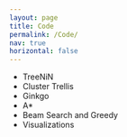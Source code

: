 ```yaml
---
layout: page
title: Code
permalink: /Code/
nav: true
horizontal: false
---
```


* TreeNiN
* Cluster Trellis
* Ginkgo
* A*
* Beam Search and Greedy
* Visualizations